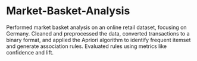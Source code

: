 # Market-Basket-Analysis
Performed market basket analysis on an online retail dataset, focusing on Germany. Cleaned and preprocessed the data, converted transactions to a binary format, and applied the Apriori algorithm to identify frequent itemset and generate association rules. Evaluated rules using metrics like confidence and lift.
